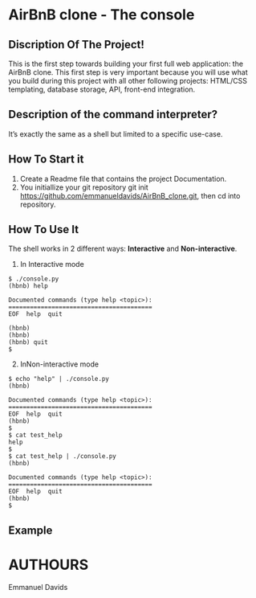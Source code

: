 # AirBnB clone - The console

## Discription Of The Project!
This is the first step towards building your first full web application: the AirBnB clone. This first step is very important because you will use what you build during this project with all other following projects: HTML/CSS templating, database storage, API, front-end integration.

## Description of the command interpreter?
It’s exactly the same as a shell but limited to a specific use-case. 

## How To Start it
1. Create a Readme file that contains the project Documentation.
2. You initiallize your git repository git init https://github.com/emmanueldavids/AirBnB_clone.git, then cd into repository.


## How To Use It
The shell works in 2 different ways:
**Interactive** and **Non-interactive**.

1. In Interactive mode
```
$ ./console.py
(hbnb) help

Documented commands (type help <topic>):
========================================
EOF  help  quit

(hbnb) 
(hbnb) 
(hbnb) quit
$
```

2. InNon-interactive mode
```
$ echo "help" | ./console.py
(hbnb)

Documented commands (type help <topic>):
========================================
EOF  help  quit
(hbnb) 
$
$ cat test_help
help
$
$ cat test_help | ./console.py
(hbnb)

Documented commands (type help <topic>):
========================================
EOF  help  quit
(hbnb) 
$
```
## Example

# AUTHOURS
Emmanuel Davids